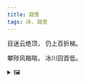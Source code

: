 ```yaml
---
title: 踏雪
tags: 诗, 踏雪
---
```


目迷云绝顶，
仍上百折梯。

攀陟风箱喘，
冰川回首低。

<details><summary>🖼️</summary>

![](writings/images/2020-09-22-00-29-ta-xue-01.JPG)
![](writings/images/2020-09-22-00-29-ta-xue-02.JPG)

</details>
